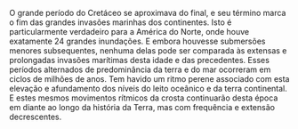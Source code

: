﻿O grande período do Cretáceo se aproximava do final, e seu término marca o fim das grandes invasões marinhas dos continentes. Isto é particularmente verdadeiro para a América do Norte, onde houve exatamente 24 grandes inundações. E embora houvesse submersões menores subsequentes, nenhuma delas pode ser comparada às extensas e prolongadas invasões marítimas desta idade e das precedentes. Esses períodos alternados de predominância da terra e do mar ocorreram em ciclos de milhões de anos. Tem havido um ritmo perene associado com esta elevação e afundamento dos níveis do leito oceânico e da terra continental. E estes mesmos movimentos rítmicos da crosta continuarão desta época em diante ao longo da história da Terra, mas com frequência e extensão decrescentes.